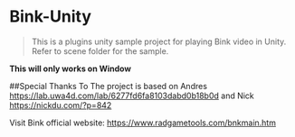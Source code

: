 # Bink-Unity
 
> This is a plugins unity sample project for playing Bink video in Unity.
> Refer to scene folder for the sample.

**This will only works on Window**

##Special Thanks To
The project is based on 
Andres
https://lab.uwa4d.com/lab/6277fd6fa8103dabd0b18b0d
and
Nick
https://nickdu.com/?p=842

Visit Bink official website: https://www.radgametools.com/bnkmain.htm
